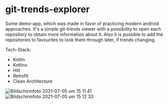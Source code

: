 # git-trends-explorer
Some demo-app, which was made in favor of practicing modern android approaches. It's a simple git-trends viewer with a possibility to open each repository to obtain more information about it. Also it is possible to add the repositories to favourites to look them through later, if trends changing.

Tech-Stack:
  - Kotlin
  - Kotlinx
  - Hilt
  - Retrofit
  - Clean Architecture

![Bildschirmfoto 2021-07-05 um 15 11 41](https://user-images.githubusercontent.com/47175037/124477044-d8b3c580-dda3-11eb-84ae-e12817f14cf9.png)
![Bildschirmfoto 2021-07-05 um 15 12 33](https://user-images.githubusercontent.com/47175037/124477053-dbaeb600-dda3-11eb-8148-cc89d19cd7e9.png)

